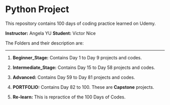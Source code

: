 # Python Project

This repository contains 100 days of coding practice learned on Udemy.

**Instructor:** Angela YU
**Student:** Victor Nice

The Folders and their description are:

----------------

1. **Beginner_Stage:** Contains Day 1 to Day 9 projects and codes.

2. **Intermediate_Stage:** Contains Day 15 to Day 58 projects and codes.

3. **Advanced:** Contains Day 59 to Day 81 projects and codes.

4. **PORTFOLIO:** Contains Day 82 to 100. These are **Capstone** projects.

5. **Re-learn:** This is repractice of the 100 Days of Codes.
